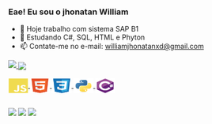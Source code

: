 ### Eae! Eu sou o jhonatan William

- 🔭 Hoje trabalho com sistema SAP B1
- 🌱 Estudando C#, SQL, HTML e Phyton
- 📫 Contate-me no e-mail: williamjhonatanxd@gmail.com

<div>
<a href="https://github.com/JhonatanWill1612">
<img height="180em" src="https://github-readme-stats.vercel.app/api?username=JhonatanWill1612&theme=radical&show_icons=true"/>
 <img height="180em" align="center" src="https://github-readme-stats.vercel.app/api/top-langs/?username=JhonatanWill1612&layout=compact&langs_count=7&theme=tokyonight" 
</div>

<div style="display: inline_block"><br>
  <img align="center" alt="Rafa-Js" height="30" width="40" src="https://raw.githubusercontent.com/devicons/devicon/master/icons/javascript/javascript-plain.svg">
  <img align="center" alt="Rafa-HTML" height="30" width="40" src="https://raw.githubusercontent.com/devicons/devicon/master/icons/html5/html5-original.svg">
  <img align="center" alt="Rafa-CSS" height="30" width="40" src="https://raw.githubusercontent.com/devicons/devicon/master/icons/css3/css3-original.svg">
  <img align="center" alt="Rafa-Python" height="30" width="40" src="https://raw.githubusercontent.com/devicons/devicon/master/icons/python/python-original.svg">
  <img align="center" alt="Rafa-Csharp" height="30" width="40" src="https://raw.githubusercontent.com/devicons/devicon/master/icons/csharp/csharp-original.svg">
</div>
  
  ##
  
  <div> 
  <a href="https://instagram.com/william_jhonatan000" target="_blank"><img src="https://img.shields.io/badge/-Instagram-%23E4405F?style=for-the-badge&logo=instagram&logoColor=white" target="_blank"></a>
  <a href = "mailto:williamjhontanxd@gmail.com"><img src="https://img.shields.io/badge/-Gmail-%23333?style=for-the-badge&logo=gmail&logoColor=white" target="_blank"></a>
  <a href="https://www.linkedin.com/in/jhonatan-ribeiro-32345a266/" target="_blank"><img src="https://img.shields.io/badge/-LinkedIn-%230077B5?style=for-the-badge&logo=linkedin&logoColor=white" target="_blank"></a> 
</div>
